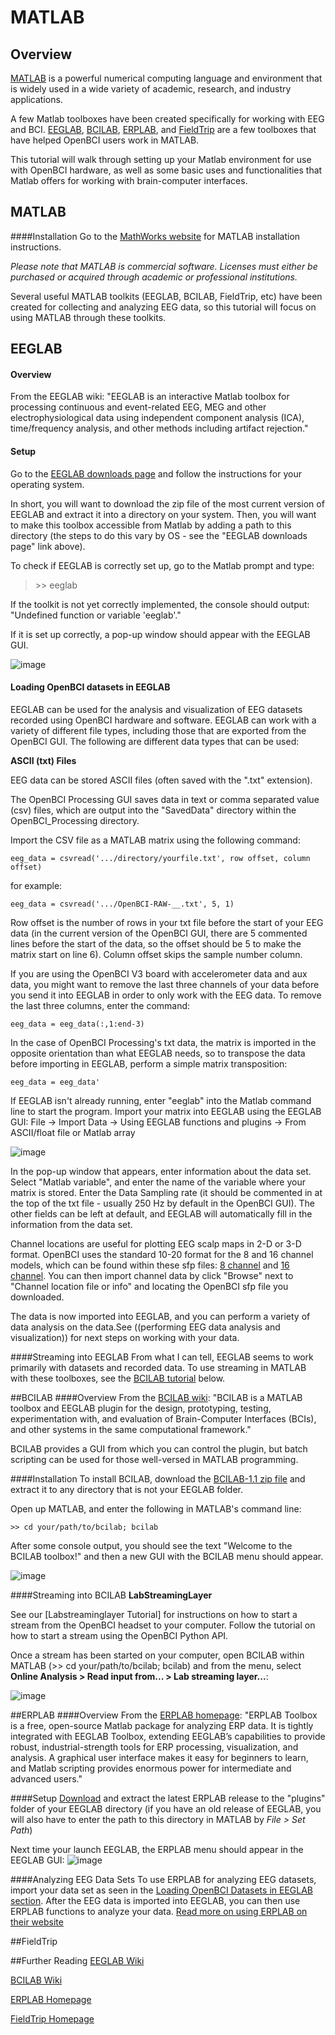 # MATLAB

## Overview
[MATLAB](https://en.wikipedia.org/wiki/MATLAB) is a powerful numerical computing language and environment that is widely used in a wide variety of academic, research, and industry applications. 

A few Matlab toolboxes have been created specifically for working with EEG and BCI. [EEGLAB](http://sccn.ucsd.edu/eeglab/), [BCILAB](http://sccn.ucsd.edu/wiki/BCILAB), [ERPLAB](http://erpinfo.org/erplab), and [FieldTrip](http://www.fieldtriptoolbox.org/) are a few toolboxes that have helped OpenBCI users work in MATLAB.

This tutorial will walk through setting up your Matlab environment for use with OpenBCI hardware, as well as some basic uses and functionalities that Matlab offers for working with brain-computer interfaces.



## MATLAB
####Installation
Go to the [MathWorks website](http://www.mathworks.com/help/install/ug/install-mathworks-software.html) for MATLAB installation instructions. 

*Please note that MATLAB is commercial software. Licenses must either be purchased or acquired through academic or professional institutions.*

Several useful MATLAB toolkits (EEGLAB, BCILAB, FieldTrip, etc) have been created for collecting and analyzing EEG data, so this tutorial will focus on using MATLAB through these toolkits.

## EEGLAB
#### Overview
From the EEGLAB wiki: "EEGLAB is an interactive Matlab toolbox for processing continuous and event-related EEG, MEG and other electrophysiological data using independent component analysis (ICA), time/frequency analysis, and other methods including artifact rejection."

#### Setup
Go to the [EEGLAB downloads page](http://sccn.ucsd.edu/eeglab/downloadtoolbox.html) and follow the instructions for your operating system.

In short, you will want to download the zip file of the most current version of EEGLAB and extract it into a directory on your system. Then, you will want to make this toolbox accessible from Matlab by adding a path to this directory (the steps to do this vary by OS - see the "EEGLAB downloads page" link above).

To check if EEGLAB is correctly set up, go to the Matlab prompt and type:
> \>\> eeglab

If the toolkit is not yet correctly implemented, the console should output:
"Undefined function or variable 'eeglab'."

If it is set up correctly, a pop-up window should appear with the EEGLAB GUI.

![image](../assets/Matlab/eeglab_gui.jpg)

#### Loading OpenBCI datasets in EEGLAB
EEGLAB can be used for the analysis and visualization of EEG datasets recorded using OpenBCI hardware and software. EEGLAB can work with a variety of different file types, including those that are exported from the OpenBCI GUI. The following are different data types that can be used:

**ASCII (txt) Files**

EEG data can be stored ASCII files (often saved with the ".txt" extension).

The OpenBCI Processing GUI saves data in text or comma separated value (csv) files, which are output into the "SavedData" directory within the OpenBCI_Processing directory.

Import the CSV file as a MATLAB matrix using the following command:
```
eeg_data = csvread('.../directory/yourfile.txt', row offset, column offset)
```
for example:
```
eeg_data = csvread('.../OpenBCI-RAW-__.txt', 5, 1)
```
Row offset is the number of rows in your txt file before the start of your EEG data (in the current version of the OpenBCI GUI, there are 5 commented lines before the start of the data, so the offset should be 5 to make the matrix start on line 6). Column offset skips the sample number column.

If you are using the OpenBCI V3 board with accelerometer data and aux data, you might want to remove the last three channels of your data before you send it into EEGLAB in order to only work with the EEG data. To remove the last three columns, enter the command:
```
eeg_data = eeg_data(:,1:end-3)
```
In the case of OpenBCI Processing's txt data, the matrix is imported in the opposite orientation than what EEGLAB needs, so to transpose the data before importing in EEGLAB, perform a simple matrix transposition:
```
eeg_data = eeg_data'
```
If EEGLAB isn't already running, enter "eeglab" into the Matlab command line to start the program. Import your matrix into EEGLAB using the EEGLAB GUI: File -> Import Data -> Using EEGLAB functions and plugins -> From ASCII/float file or Matlab array

![image](../assets/Matlab/eeglab_dataimport.png "EEGLAB Data Import")


In the pop-up window that appears, enter information about the data set. Select "Matlab variable", and enter the name of the variable where your matrix is stored. Enter the Data Sampling rate (it should be commented in at the top of the txt file - usually 250 Hz by default in the OpenBCI GUI). The other fields can be left at default, and EEGLAB will automatically fill in the information from the data set.

Channel locations are useful for plotting EEG scalp maps in 2-D or 3-D format. OpenBCI uses the standard 10-20 format for the 8 and 16 channel models, which can be found within these sfp files: [8 channel](../assets/Matlab/electrode_positions_8channel.sfp) and [16 channel](../assets/Matlab/electrode_positions_16channel.sfp). You can then import channel data by click "Browse" next to "Channel location file or info" and locating the OpenBCI sfp file you downloaded.

The data is now imported into EEGLAB, and you can perform a variety of data analysis on the data.See ((performing EEG data analysis and visualization)) for next steps on working with your data.

####Streaming into EEGLAB
From what I can tell, EEGLAB seems to work primarily with datasets and recorded data. To use streaming in MATLAB with these toolboxes, see the [BCILAB tutorial](#BCILAB) below.



##BCILAB
####Overview
From the [BCILAB wiki](http://sccn.ucsd.edu/wiki/BCILAB): "BCILAB is a MATLAB toolbox and EEGLAB plugin for the design, prototyping, testing, experimentation with, and evaluation of Brain-Computer Interfaces (BCIs), and other systems in the same computational framework."

BCILAB provides a GUI from which you can control the plugin, but batch scripting can be used for those well-versed in MATLAB programming.

####Installation
To install BCILAB, download the [BCILAB-1.1 zip file](ftp://sccn.ucsd.edu/pub/bcilab) and extract it to any directory that is not your EEGLAB folder.

Open up MATLAB, and enter the following in MATLAB's command line:
```
>> cd your/path/to/bcilab; bcilab
```

After some console output, you should see the text "Welcome to the BCILAB toolbox!" and then a new GUI with the BCILAB menu should appear.

![image](../assets/Matlab/bcilab_menu.png "BCILAB menu")


####Streaming into BCILAB
**LabStreamingLayer**

See our [Labstreaminglayer Tutorial] for instructions on how to start a stream from the OpenBCI headset to your computer. Follow the tutorial on how to start a stream using the OpenBCI Python API.

Once a stream has been started on your computer, open BCILAB within MATLAB (>> cd your/path/to/bcilab; bcilab) and from the menu, select **Online Analysis > Read input from... > Lab streaming layer...**:

![image](../assets/Matlab/bcilab_lsl.png "BCILAB LSL")

##ERPLAB
####Overview
From the [ERPLAB homepage](http://erpinfo.org/erplab): "ERPLAB Toolbox is a free, open-source Matlab package for analyzing ERP data.  It is tightly integrated with EEGLAB Toolbox, extending EEGLAB’s capabilities to provide robust, industrial-strength tools for ERP processing, visualization, and analysis.  A graphical user interface makes it easy for beginners to learn, and Matlab scripting provides enormous power for intermediate and advanced users."

####Setup
[Download](http://erpinfo.org/erplab/erplab-download) and extract the latest ERPLAB release to the "plugins" folder of your EEGLAB directory (if you have an old release of EEGLAB, you will also have to enter the path to this directory in MATLAB by *File > Set Path*)

Next time your launch EEGLAB, the ERPLAB menu should appear in the EEGLAB GUI:
![image](../assets/Matlab/erplab.png "ERPLAB menu")

####Analyzing EEG Data Sets
To use ERPLAB for analyzing EEG datasets, import your data set as seen in the [Loading OpenBCI Datasets in EEGLAB section](#loading-openbci-datasets-in-eeglab). After the EEG data is imported into EEGLAB, you can then use ERPLAB functions to analyze your data. [Read more on using ERPLAB on their website](http://erpinfo.org/erplab/erplab-documentation/manual_4/)

##FieldTrip

##Further Reading
[EEGLAB Wiki](http://sccn.ucsd.edu/wiki/EEGLAB)

[BCILAB Wiki](http://sccn.ucsd.edu/wiki/BCILAB)

[ERPLAB Homepage](http://erpinfo.org/erplab)

[FieldTrip Homepage](http://www.fieldtriptoolbox.org/)


